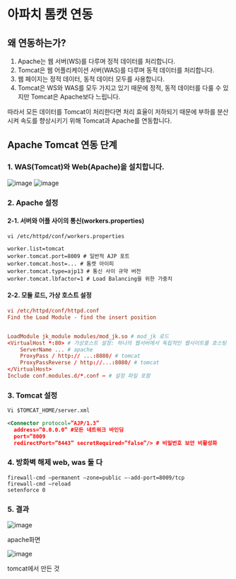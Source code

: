 # 아파치 톰캣 연동

## 왜 연동하는가?

1. Apache는 웹 서버(WS)를 다루며 정적 데이터를 처리합니다.
2. Tomcat은 웹 어플리케이션 서버(WAS)를 다루며 동적 데이터를 처리합니다.
3. 웹 페이지는 정적 데이터, 동적 데이터 모두를 사용합니다.
4. Tomcat은 WS와 WAS를 모두 가지고 있기 때문에 정적, 동적 데이터를 다룰 수 있지만 Tomcat은 Apache보다 느립니다.


따라서 모든 데이터를 Tomcat이 처리한다면 처리 효율이 저하되기 때문에 부하를 분산시켜 속도를 향상시키기 위해 Tomcat과 Apache를 연동합니다.

## Apache Tomcat 연동 단계

### 1. WAS(Tomcat)와 Web(Apache)을 설치합니다.
![image](https://github.com/auspicious0/apache_tomcat_connect/assets/108572025/1c69b9bb-f8a1-46fa-90f0-6f1cee0e0e2f)  ![image](https://github.com/auspicious0/apache_tomcat_connect/assets/108572025/56674356-2ed5-49ed-954c-f1ea3e39cb87)

### 2. Apache 설정

#### 2-1. 서버와 어플 사이의 통신(workers.properties)

```properties
vi /etc/httpd/conf/workers.properties

worker.list=tomcat
worker.tomcat.port=8009 # 일반적 AJP 포트
worker.tomcat.host=... # 톰켓 아이피
worker.tomcat.type=ajp13 # 통신 사이 규약 버전
worker.tomcat.lbfactor=1 # Load Balancing을 위한 가중치
```

#### 2-2. 모듈 로드, 가상 호스트 설정
```httpd.conf
vi /etc/httpd/conf/httpd.conf
Find the Load Module - find the insert position


LoadModule jk_module modules/mod_jk.so # mod_jk 로드
<VirtualHost *:80> # 가상호스트 설정: 하나의 웹서버에서 독립적인 웹사이트를 호스팅
	ServerName ... # apache
	ProxyPass / http:// ...:8080/ # tomcat
	ProxyPassReverse / http://...:8080/ # tomcat
</VirtualHost>
Include conf.modules.d/*.conf – # 설정 파일 포함
```

### 3. Tomcat 설정

```server.xml
Vi $TOMCAT_HOME/server.xml

<Connector protocol=”AJP/1.3”
  address=”0.0.0.0” #모든 네트워크 바인딩
  port=”8009
  redirectPort=”8443” secretRequired=”false”/> # 비밀번호 보안 비활성화
```

### 4. 방화벽 해제 web, was 둘 다

```firewall-cmd
firewall-cmd –permanent –zone=public –-add-port=8009/tcp
firewall-cmd –reload
setenforce 0

```
### 5. 결과
![image](https://github.com/auspicious0/apache_tomcat_connect/assets/108572025/f5a8eac3-e26c-4009-ba00-0e06d34d2136)


apache화면


![image](https://github.com/auspicious0/apache_tomcat_connect/assets/108572025/f8387dc4-9773-4dbf-985f-44b029f19b7a)

tomcat에서 만든 것
